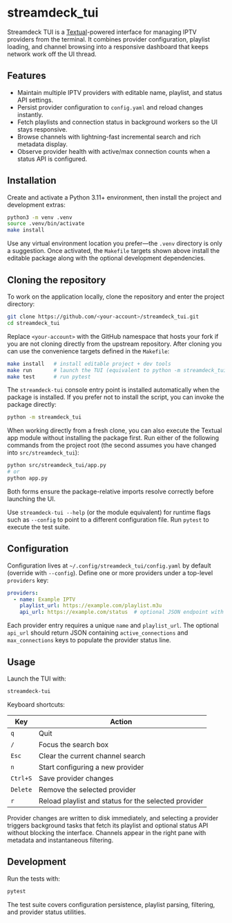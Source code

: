 # streamdeck_tui

Streamdeck TUI is a [Textual](https://textual.textualize.io/)-powered interface for managing IPTV providers from the terminal. It
combines provider configuration, playlist loading, and channel browsing into a responsive dashboard that keeps network work off
the UI thread.

## Features

- Maintain multiple IPTV providers with editable name, playlist, and status API settings.
- Persist provider configuration to `config.yaml` and reload changes instantly.
- Fetch playlists and connection status in background workers so the UI stays responsive.
- Browse channels with lightning-fast incremental search and rich metadata display.
- Observe provider health with active/max connection counts when a status API is configured.

## Installation

Create and activate a Python 3.11+ environment, then install the project and development extras:

```bash
python3 -m venv .venv
source .venv/bin/activate
make install
```

Use any virtual environment location you prefer—the `.venv` directory is only a suggestion. Once activated, the `Makefile`
targets shown above install the editable package along with the optional development dependencies.

## Cloning the repository

To work on the application locally, clone the repository and enter the project directory:

```bash
git clone https://github.com/<your-account>/streamdeck_tui.git
cd streamdeck_tui
```

Replace `<your-account>` with the GitHub namespace that hosts your fork if you are not cloning directly from the upstream
repository. After cloning you can use the convenience targets defined in the `Makefile`:

```bash
make install   # install editable project + dev tools
make run       # launch the TUI (equivalent to python -m streamdeck_tui)
make test      # run pytest
```

The `streamdeck-tui` console entry point is installed automatically when the package is installed. If you prefer not to install
the script, you can invoke the package directly:

```bash
python -m streamdeck_tui
```

When working directly from a fresh clone, you can also execute the Textual app module without installing the package first. Run
either of the following commands from the project root (the second assumes you have changed into `src/streamdeck_tui`):

```bash
python src/streamdeck_tui/app.py
# or
python app.py
```

Both forms ensure the package-relative imports resolve correctly before launching the UI.

Use `streamdeck-tui --help` (or the module equivalent) for runtime flags such as `--config` to point to a different configuration
file. Run `pytest` to execute the test suite.

## Configuration

Configuration lives at `~/.config/streamdeck_tui/config.yaml` by default (override with `--config`). Define one or more providers
under a top-level `providers` key:

```yaml
providers:
  - name: Example IPTV
    playlist_url: https://example.com/playlist.m3u
    api_url: https://example.com/status  # optional JSON endpoint with connection counts
```

Each provider entry requires a unique `name` and `playlist_url`. The optional `api_url` should return JSON containing
`active_connections` and `max_connections` keys to populate the provider status line.

## Usage

Launch the TUI with:

```bash
streamdeck-tui
```

Keyboard shortcuts:

| Key | Action |
| --- | --- |
| `q` | Quit |
| `/` | Focus the search box |
| `Esc` | Clear the current channel search |
| `n` | Start configuring a new provider |
| `Ctrl+S` | Save provider changes |
| `Delete` | Remove the selected provider |
| `r` | Reload playlist and status for the selected provider |

Provider changes are written to disk immediately, and selecting a provider triggers background tasks that fetch its playlist and
optional status API without blocking the interface. Channels appear in the right pane with metadata and instantaneous filtering.

## Development

Run the tests with:

```bash
pytest
```

The test suite covers configuration persistence, playlist parsing, filtering, and provider status utilities.
